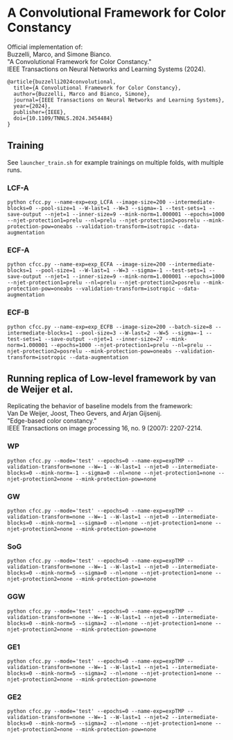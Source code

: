# A Convolutional Framework for Color Constancy

Official implementation of:\
Buzzelli, Marco, and Simone Bianco.\
"A Convolutional Framework for Color Constancy."\
IEEE Transactions on Neural Networks and Learning Systems (2024).

```
@article{buzzelli2024convolutional,
  title={A Convolutional Framework for Color Constancy},
  author={Buzzelli, Marco and Bianco, Simone},
  journal={IEEE Transactions on Neural Networks and Learning Systems},
  year={2024},
  publisher={IEEE},
  doi={10.1109/TNNLS.2024.3454484}
}
```

## Training
See `launcher_train.sh` for example trainings on multiple folds, with multiple runs.

### LCF-A
`python cfcc.py --name-exp=exp_LCFA --image-size=200 --intermediate-blocks=0 --pool-size=1 --W-last=1 --W=3 --sigma=-1 --test-sets=1 --save-output --njet=1 --inner-size=9 --mink-norm=1.000001 --epochs=1000 --njet-protection1=prelu --nl=prelu --njet-protection2=posrelu --mink-protection-pow=oneabs --validation-transform=isotropic --data-augmentation`

### ECF-A
`python cfcc.py --name-exp=exp_ECFA --image-size=200 --intermediate-blocks=1 --pool-size=1 --W-last=1 --W=3 --sigma=-1 --test-sets=1 --save-output --njet=1 --inner-size=9 --mink-norm=1.000001 --epochs=1000 --njet-protection1=prelu --nl=prelu --njet-protection2=posrelu --mink-protection-pow=oneabs --validation-transform=isotropic --data-augmentation`

### ECF-B
`python cfcc.py --name-exp=exp_ECFB --image-size=200 --batch-size=8 --intermediate-blocks=1 --pool-size=3 --W-last=2 --W=5 --sigma=-1 --test-sets=1 --save-output --njet=1 --inner-size=27 --mink-norm=1.000001 --epochs=1000 --njet-protection1=prelu --nl=prelu --njet-protection2=posrelu --mink-protection-pow=oneabs --validation-transform=isotropic --data-augmentation`



## Running replica of Low-level framework by van de Weijer et al.

Replicating the behavior of baseline models from the framework:\
Van De Weijer, Joost, Theo Gevers, and Arjan Gijsenij.\
"Edge-based color constancy."\
IEEE Transactions on image processing 16, no. 9 (2007): 2207-2214.

### WP
`python cfcc.py --mode='test' --epochs=0 --name-exp=expTMP --validation-transform=none --W=-1 --W-last=1 --njet=0 --intermediate-blocks=0 --mink-norm=-1 --sigma=0 --nl=none --njet-protection1=none --njet-protection2=none --mink-protection-pow=none`

### GW
`python cfcc.py --mode='test' --epochs=0 --name-exp=expTMP --validation-transform=none --W=-1 --W-last=1 --njet=0 --intermediate-blocks=0 --mink-norm=1 --sigma=0 --nl=none --njet-protection1=none --njet-protection2=none --mink-protection-pow=none`

### SoG
`python cfcc.py --mode='test' --epochs=0 --name-exp=expTMP --validation-transform=none --W=-1 --W-last=1 --njet=0 --intermediate-blocks=0 --mink-norm=5 --sigma=0 --nl=none --njet-protection1=none --njet-protection2=none --mink-protection-pow=none`

### GGW
`python cfcc.py --mode='test' --epochs=0 --name-exp=expTMP --validation-transform=none --W=-1 --W-last=1 --njet=0 --intermediate-blocks=0 --mink-norm=5 --sigma=2 --nl=none --njet-protection1=none --njet-protection2=none --mink-protection-pow=none`

### GE1
`python cfcc.py --mode='test' --epochs=0 --name-exp=expTMP --validation-transform=none --W=-1 --W-last=1 --njet=1 --intermediate-blocks=0 --mink-norm=5 --sigma=2 --nl=none --njet-protection1=none --njet-protection2=none --mink-protection-pow=none`

### GE2
`python cfcc.py --mode='test' --epochs=0 --name-exp=expTMP --validation-transform=none --W=-1 --W-last=1 --njet=2 --intermediate-blocks=0 --mink-norm=5 --sigma=2 --nl=none --njet-protection1=none --njet-protection2=none --mink-protection-pow=none`
